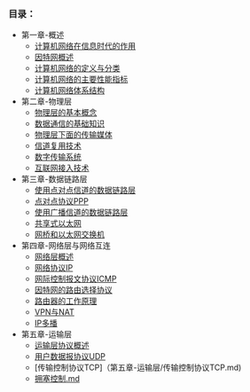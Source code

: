 ### 目录：
* 第一章-概述
  * [计算机网络在信息时代的作用](第一章/计算机网络在信息时代的作用.md)
  * [因特网概述](第一章/因特网概述.md)
  * [计算机网络的定义与分类](第一章/计算机网络的定义与分类.md)
  * [计算机网络的主要性能指标](第一章/计算机网络的主要性能指标.md)
  * [计算机网络体系结构](第一章/计算机网络体系结构.md)
* 第二章-物理层
  * [物理层的基本概念](第二章-物理层/物理层的基本概念.md)
  * [数据通信的基础知识](第二章-物理层/数据通信的基础知识.md)
  * [物理层下面的传输媒体](第二章-物理层/物理层下面的传输媒体.md)
  * [信道复用技术](第二章-物理层/信道复用技术.md)
  * [数字传输系统](第二章-物理层/数字传输系统.md)
  * [互联网接入技术](第二章-物理层/互联网接入技术.md)
* 第三章-数据链路层
  * [使用点对点信道的数据链路层](第三章-数据链路层/使用点对点信道的数据链路层.md)
  * [点对点协议PPP](第三章-数据链路层/点对点协议PPP.md)
  * [使用广播信道的数据链路层](第三章-数据链路层/使用广播信道的数据链路层.md)
  * [共享式以太网](第三章-数据链路层/共享式以太网.md)
  * [网桥和以太网交换机](第三章-数据链路层/网桥和以太网交换机.md)
* 第四章-网络层与网络互连
  * [网络层概述](第四章-网络层与网络互连/网络层概述.md)
  * [网络协议IP](第四章-网络层与网络互连/网络协议IP.md)
  * [网际控制报文协议ICMP](第四章-网络层与网络互连/网际控制报文协议ICMP.md)
  * [因特网的路由选择协议](第四章-网络层与网络互连/因特网的路由选择协议.md)
  * [路由器的工作原理](第四章-网络层与网络互连/路由器的工作原理.md)
  * [VPN与NAT](第四章-网络层与网络互连/VPN与NAT.md)
  * [IP多播](第四章-网络层与网络互连/IP多播.md)
* 第五章-运输层
  * [运输层协议概述](第五章-运输层/运输层协议概述.md)
  * [用户数据报协议UDP](第五章-运输层/用户数据报协议UDP.md)
  * [传输控制协议TCP]（第五章-运输层/传输控制协议TCP.md)
  * [拥塞控制.md](第五章-运输层/拥塞控制.md)



 
  

